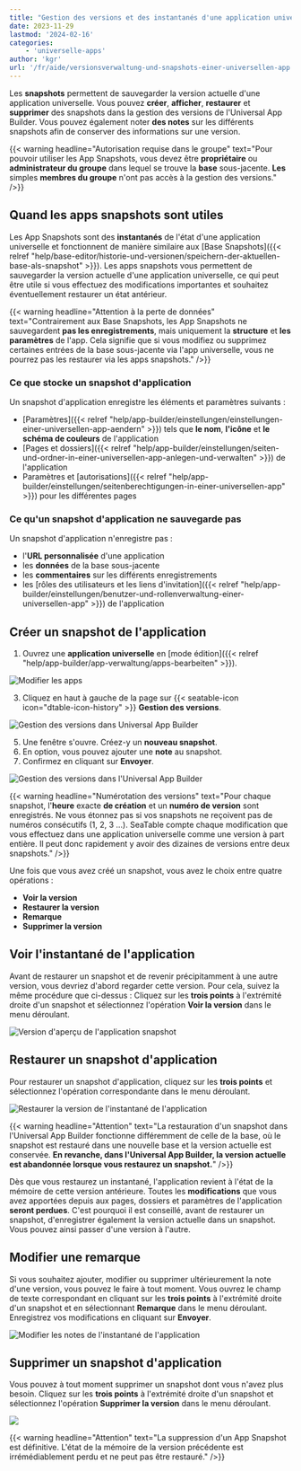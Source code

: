 ```yaml
---
title: "Gestion des versions et des instantanés d'une application universelle"
date: 2023-11-29
lastmod: '2024-02-16'
categories:
    - 'universelle-apps'
author: 'kgr'
url: '/fr/aide/versionsverwaltung-und-snapshots-einer-universellen-app'
---
```


Les **snapshots** permettent de sauvegarder la version actuelle d'une application universelle. Vous pouvez **créer**, **afficher**, **restaurer** et **supprimer** des snapshots dans la gestion des versions de l'Universal App Builder. Vous pouvez également noter **des notes** sur les différents snapshots afin de conserver des informations sur une version.

{{< warning  headline="Autorisation requise dans le groupe"  text="Pour pouvoir utiliser les App Snapshots, vous devez être **propriétaire** ou **administrateur du groupe** dans lequel se trouve la **base** sous-jacente. **Les** simples **membres du groupe** n'ont pas accès à la gestion des versions." />}}

## Quand les apps snapshots sont utiles

Les App Snapshots sont des **instantanés** de l'état d'une application universelle et fonctionnent de manière similaire aux [Base Snapshots]({{< relref "help/base-editor/historie-und-versionen/speichern-der-aktuellen-base-als-snapshot" >}}). Les apps snapshots vous permettent de sauvegarder la version actuelle d'une application universelle, ce qui peut être utile si vous effectuez des modifications importantes et souhaitez éventuellement restaurer un état antérieur.

{{< warning  headline="Attention à la perte de données"  text="Contrairement aux Base Snapshots, les App Snapshots ne sauvegardent **pas les enregistrements**, mais uniquement la **structure** et **les paramètres** de l'app. Cela signifie que si vous modifiez ou supprimez certaines entrées de la base sous-jacente via l'app universelle, vous ne pourrez pas les restaurer via les apps snapshots." />}}

### Ce que stocke un snapshot d'application

Un snapshot d'application enregistre les éléments et paramètres suivants :

- [Paramètres]({{< relref "help/app-builder/einstellungen/einstellungen-einer-universellen-app-aendern" >}}) tels que **le nom**, **l'icône** et **le schéma de couleurs** de l'application
- [Pages et dossiers]({{< relref "help/app-builder/einstellungen/seiten-und-ordner-in-einer-universellen-app-anlegen-und-verwalten" >}}) de l'application
- Paramètres et [autorisations]({{< relref "help/app-builder/einstellungen/seitenberechtigungen-in-einer-universellen-app" >}}) pour les différentes pages

### Ce qu'un snapshot d'application ne sauvegarde pas

Un snapshot d'application n'enregistre pas :

- l'**URL personnalisée** d'une application
- les **données** de la base sous-jacente
- les **commentaires** sur les différents enregistrements
- les [rôles des utilisateurs et les liens d'invitation]({{< relref "help/app-builder/einstellungen/benutzer-und-rollenverwaltung-einer-universellen-app" >}}) de l'application

## Créer un snapshot de l'application

1. Ouvrez une **application universelle** en [mode édition]({{< relref "help/app-builder/app-verwaltung/apps-bearbeiten" >}}).

![Modifier les apps](images/Apps-bearbeiten.png)

3. Cliquez en haut à gauche de la page sur {{< seatable-icon icon="dtable-icon-history" >}} **Gestion des versions**.

![Gestion des versions dans Universal App Builder](images/Version-management-in-Universal-App-Builder.png)

5. Une fenêtre s'ouvre. Créez-y un **nouveau snapshot**.
6. En option, vous pouvez ajouter une **note** au snapshot.
7. Confirmez en cliquant sur **Envoyer**.

![Gestion des versions dans l'Universal App Builder](images/Version-management-in-Universal-Apps.gif)

{{< warning  headline="Numérotation des versions"  text="Pour chaque snapshot, l'**heure** exacte **de création** et un **numéro de version** sont enregistrés. Ne vous étonnez pas si vos snapshots ne reçoivent pas de numéros consécutifs (1, 2, 3 ...). SeaTable compte chaque modification que vous effectuez dans une application universelle comme une version à part entière. Il peut donc rapidement y avoir des dizaines de versions entre deux snapshots." />}}

Une fois que vous avez créé un snapshot, vous avez le choix entre quatre opérations :

- **Voir la version**
- **Restaurer la version**
- **Remarque**
- **Supprimer la version**

## Voir l'instantané de l'application

Avant de restaurer un snapshot et de revenir précipitamment à une autre version, vous devriez d'abord regarder cette version. Pour cela, suivez la même procédure que ci-dessus : Cliquez sur les **trois points** à l'extrémité droite d'un snapshot et sélectionnez l'opération **Voir la version** dans le menu déroulant.

![Version d'aperçu de l'application snapshot](images/Preview-version-of-app-snapshot.png)

## Restaurer un snapshot d'application

Pour restaurer un snapshot d'application, cliquez sur les **trois points** et sélectionnez l'opération correspondante dans le menu déroulant.

![Restaurer la version de l'instantané de l'application](images/Restore-version-of-app-snapshot.png)

{{< warning  headline="Attention"  text="La restauration d'un snapshot dans l'Universal App Builder fonctionne différemment de celle de la base, où le snapshot est restauré dans une nouvelle base et la version actuelle est conservée. **En revanche, dans l'Universal App Builder, la version actuelle est abandonnée lorsque vous restaurez un snapshot.**" />}}

Dès que vous restaurez un instantané, l'application revient à l'état de la mémoire de cette version antérieure. Toutes les **modifications** que vous avez apportées depuis aux pages, dossiers et paramètres de l'application **seront perdues**. C'est pourquoi il est conseillé, avant de restaurer un snapshot, d'enregistrer également la version actuelle dans un snapshot. Vous pouvez ainsi passer d'une version à l'autre.

## Modifier une remarque

Si vous souhaitez ajouter, modifier ou supprimer ultérieurement la note d'une version, vous pouvez le faire à tout moment. Vous ouvrez le champ de texte correspondant en cliquant sur les **trois points** à l'extrémité droite d'un snapshot et en sélectionnant **Remarque** dans le menu déroulant. Enregistrez vos modifications en cliquant sur **Envoyer**.

![Modifier les notes de l'instantané de l'application](images/Modify-notes-of-app-snapshot.png)

## Supprimer un snapshot d'application

Vous pouvez à tout moment supprimer un snapshot dont vous n'avez plus besoin. Cliquez sur les **trois points** à l'extrémité droite d'un snapshot et sélectionnez l'opération **Supprimer la version** dans le menu déroulant.

![](images/Delete-version-of-app-snapshot.png)

{{< warning  headline="Attention"  text="La suppression d'un App Snapshot est définitive. L'état de la mémoire de la version précédente est irrémédiablement perdu et ne peut pas être restauré." />}}
